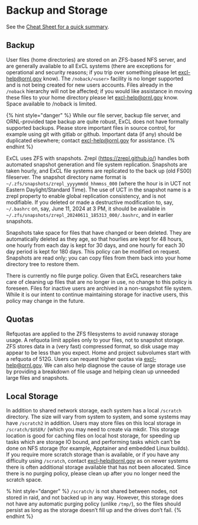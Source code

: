 # Backup and Storage

See the [Cheat Sheet for a quick summary](https://docs.excl.ornl.gov/#excl-cheat-sheet).

## Backup

User files (home directories) are stored on an ZFS-based NFS server, and are generally available to all ExCL systems (there are exceptions for operational and security reasons; if you trip over something please let [excl-help@ornl.gov](mailto:excl-help@ornl.gov) know). The `/noback/<user>` facility is no longer supported and is not being created for new users accounts. Files already in the `/noback` hierarchy will not be affected; if you would like assistance in moving these files to your home directory please let [excl-help@ornl.gov](mailto:excl-help@ornl.gov) know.  Space available to /noback is limited.

{% hint style="danger" %}
While our file server, backup file server, and ORNL-provided tape backup are quite robust, ExCL does not have formally supported backups. Please store important files in source control, for example using git with gitlab or github. Important data (if any) should be duplicated elsewhere; contact excl-help@ornl.gov for assistance.
{% endhint %}

ExCL uses ZFS with snapshots. Zrepl (<https://zrepl.github.io/>) handles both automated snapshot generation and file system replication. Snapshots are taken hourly, and ExCL file systems are replicated to the back up (old FS00) fileserver.
The snapshot directory name format is `~/.zfs/snapshots/zrepl_yyyymmdd_hhmmss_000` (where the hour is in UCT not Eastern Daylight/Standard Time). The use of UCT in the snapshot name is a zrepl property to enable global replication consistency, and is not modifiable.  If you deleted or made a destructive modification to, say, `~/.bashrc` on, say,  June 11, 2024 at 3 PM, it should be available in `~/.zfs/snapshots/zrepl_20240611_185313_000/.bashrc`, and in earlier snapshots.

Snapshots take space for files that have changed or been deleted. They are automatically deleted as they age, so that hourlies are kept for 48 hours, one hourly from each day is kept for 30 days, and one hourly for each 30 day period is kept for 180 days. This policy can be modified on request. Snapshots are read only; you can copy files from them back into your home directory tree to restore them.

There is currently no file purge policy. Given that ExCL researchers take care of cleaning up files that are no longer in use, no change to this policy is foreseen. Files for inactive users are archived in a non-snapshot file system. While it is our intent to continue maintaining storage for inactive users, this policy may change in the future.

## Quotas

Refquotas are applied to the ZFS filesystems to avoid runaway storage usage.
A refquota limit applies only to your files, not to snapshot storage.
ZFS stores data in a (very fast) compressed format, so disk usage may appear to be
less than you expect.
Home and project subvolumes start with a refquota of 512G.  Users can request higher quotas via [excl-help@ornl.gov](mailto:excl-help@ornl.gov).
We can also help diagnose the cause of large storage use by providing a breakdown of file usage and helping clean up unneeded large files and snapshots.

## Local Storage

In addition to shared network storage, each system has a local `/scratch` directory.  The size will vary from system to system, and some systems may have `/scratch2` in addition. Users may store files on this local storage in `/scratch/$USER/` (which you may need to create via mkdir.
This storage location is good for caching files on local host storage, for speeding up tasks which are storage IO bound, and performing tasks which can’t be done on NFS storage (for example, Apptainer and embedded Linux builds).
If you require more scratch storage than is available, or if you have any difficulty using `/scratch`, contact
 [excl-help@ornl.gov](mailto:excl-help@ornl.gov) as on newer systems there is often additional
storage available that has not been allocated. Since there is no purging policy, please clean up after you no longer need the scratch space.

% hint style="danger" %}
`/scratch/` is not shared between nodes, not stored in raid, and not backed up in any way. However, this storage does not have any automatic purging policy (unlike `/tmp/`), so the files should persist as long as the storage doesn’t fill up and the drives don’t fail.
{% endhint %}
